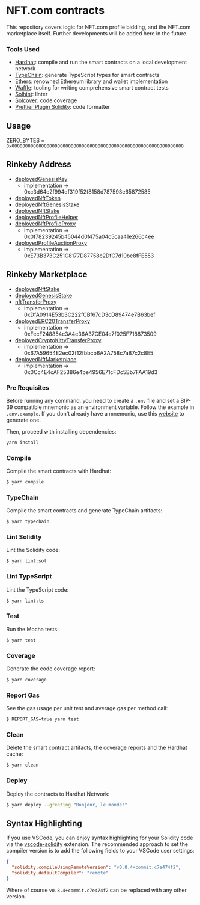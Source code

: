 # NFT.com contracts

This repository covers logic for NFT.com profile bidding, and the NFT.com marketplace itself. Further developments will be added here in the future.

### Tools Used

- [Hardhat](https://github.com/nomiclabs/hardhat): compile and run the smart contracts on a local development network
- [TypeChain](https://github.com/ethereum-ts/TypeChain): generate TypeScript types for smart contracts
- [Ethers](https://github.com/ethers-io/ethers.js/): renowned Ethereum library and wallet implementation
- [Waffle](https://github.com/EthWorks/Waffle): tooling for writing comprehensive smart contract tests
- [Solhint](https://github.com/protofire/solhint): linter
- [Solcover](https://github.com/sc-forks/solidity-coverage): code coverage
- [Prettier Plugin Solidity](https://github.com/prettier-solidity/prettier-plugin-solidity): code formatter

## Usage

ZERO_BYTES = `0x0000000000000000000000000000000000000000000000000000000000000000`

## Rinkeby Address

- [deployedGenesisKey](https://rinkeby.etherscan.io/address/0x9F6ED3d90D48573245d6a0c0742db4eCf27B6a56)
  - implementation => 0xc3d64c2f994df319f52f8158d787593e65872585
- [deployedNftToken](https://rinkeby.etherscan.io/address/0xa75F995f252ba5F7C17f834b314201271d32eC35)
- [deployedNftGenesisStake](https://rinkeby.etherscan.io/address/0x1eCF99bB796fC05b6E409CE5d4682353A166852b)
- [deployedNftStake](https://rinkeby.etherscan.io/address/0xB1f851f3a250Fc1FFdd4eDdFB3529BfFe379924B)
- [deployedNftProfileHelper](https://rinkeby.etherscan.io/address/0xED98f77010891884A63da7605c6B7DE6E4eD91F1)
- [deployedNftProfileProxy](https://rinkeby.etherscan.io/address/0xc5782D87B3d353edbf1B03dEB001949Afd2e25E8)
  - implementation => 0x0f78239245b45044d0f475a04c5caa41e266c4ee
- [deployedProfileAuctionProxy](https://rinkeby.etherscan.io/address/0x2295828BBB9270cF92D29ed79bA0260d64fdF23f)
  - implementation => 0xE73B373C251C8177D87758c2DfC7d10be8fFE553

## Rinkeby Marketplace

- [deployedNftStake](https://rinkeby.etherscan.io/address/0x026BCDC5a320ac798Fa8e2b12AF6ba4927b9479E)
- [deployedGenesisStake](https://rinkeby.etherscan.io/address/0xBb8c6b591339844794c9C743E268AbB2b45c336e)
- [nftTransferProxy](https://rinkeby.etherscan.io/address/0x59998f8085069b72a77E953452E1155797E39149)
  - implementation => 0xDfA0914E53b3C222fCBf67cD3cD89474e7B63bef
- [deployedERC20TransferProxy](https://rinkeby.etherscan.io/address/0x93DE38cdF2675972F38d94300c954Ea42E0639d0)
  - implementation => 0xFecF248854c3A4e36A37CE04e7f025F718873509
- [deployedCryptoKittyTransferProxy](https://rinkeby.etherscan.io/address/0x0530a5462D2990953Dd7a7150F325b5fD74ECB30)
  - implementation => 0x67A59654E2ec02f12fbbcb6A2A758c7aB7c2c8E5
- [deployedNftMarketplace](https://rinkeby.etherscan.io/address/0xA3509a064A54a7a60Fc4Db0245ef44F812f439f6)
  - implementation => 0x0Cc4E4cAF25386e4be4956E71cFDc5Bb7FAA19d3

### Pre Requisites

Before running any command, you need to create a `.env` file and set a BIP-39 compatible mnemonic as an environment
variable. Follow the example in `.env.example`. If you don't already have a mnemonic, use this [website](https://iancoleman.io/bip39/) to generate one.

Then, proceed with installing dependencies:

```sh
yarn install
```

### Compile

Compile the smart contracts with Hardhat:

```sh
$ yarn compile
```

### TypeChain

Compile the smart contracts and generate TypeChain artifacts:

```sh
$ yarn typechain
```

### Lint Solidity

Lint the Solidity code:

```sh
$ yarn lint:sol
```

### Lint TypeScript

Lint the TypeScript code:

```sh
$ yarn lint:ts
```

### Test

Run the Mocha tests:

```sh
$ yarn test
```

### Coverage

Generate the code coverage report:

```sh
$ yarn coverage
```

### Report Gas

See the gas usage per unit test and average gas per method call:

```sh
$ REPORT_GAS=true yarn test
```

### Clean

Delete the smart contract artifacts, the coverage reports and the Hardhat cache:

```sh
$ yarn clean
```

### Deploy

Deploy the contracts to Hardhat Network:

```sh
$ yarn deploy --greeting "Bonjour, le monde!"
```

## Syntax Highlighting

If you use VSCode, you can enjoy syntax highlighting for your Solidity code via the
[vscode-solidity](https://github.com/juanfranblanco/vscode-solidity) extension. The recommended approach to set the
compiler version is to add the following fields to your VSCode user settings:

```json
{
  "solidity.compileUsingRemoteVersion": "v0.8.4+commit.c7e474f2",
  "solidity.defaultCompiler": "remote"
}
```

Where of course `v0.8.4+commit.c7e474f2` can be replaced with any other version.
